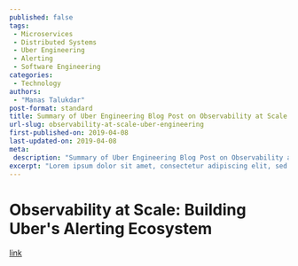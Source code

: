 ```yaml
---
published: false
tags:
 - Microservices
 - Distributed Systems
 - Uber Engineering
 - Alerting
 - Software Engineering
categories:
 - Technology
authors:
 - "Manas Talukdar"
post-format: standard
title: Summary of Uber Engineering Blog Post on Observability at Scale
url-slug: observability-at-scale-uber-engineering
first-published-on: 2019-04-08
last-updated-on: 2019-04-08
meta:
 description: "Summary of Uber Engineering Blog Post on Observability at Scale for Uber's Alerting Ecosystem"
excerpt: "Lorem ipsum dolor sit amet, consectetur adipiscing elit, sed do eiusmod tempor incididunt"
---
```


# Observability at Scale: Building Uber's Alerting Ecosystem

[link](https://eng.uber.com/observability-at-scale/)
